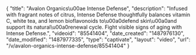 {
    "title": "Avalon Organics\u00ae Intense Defense",
    "description": "Infused with fragrant notes of citrus, Intense Defense thoughtfully balances vitamin C, white tea, and lemon bioflavonoids to\u00a0defend skin\u00a0and support its natural\u00a0renewal cycle. Fight visible signs of aging with Intense Defense.",
    "videoid": "85541404",
    "date_created": "1487976130",
    "date_modified": "1487977335",
    "type": "captivate",
    "layout": "video",
    "url": "\/v\/avalon-organics-intense-defense\/85541404"
}